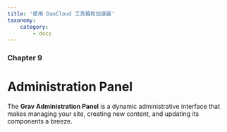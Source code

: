```yaml
---
title: '使用 DaoCloud 工具箱和加速器'
taxonomy:
    category:
        - docs
---
```


### Chapter 9

# Administration Panel

The **Grav Administration Panel** is a dynamic administrative interface that makes managing your site, creating new content, and updating its components a breeze.
